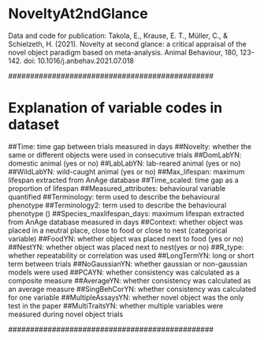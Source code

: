 # NoveltyAt2ndGlance
Data and code for publication: Takola, E., Krause, E. T., Müller, C., &amp; Schielzeth, H. (2021). Novelty at second glance: a critical appraisal of the novel object paradigm based on meta-analysis. Animal Behaviour, 180, 123-142. doi: 10.1016/j.anbehav.2021.07.018



###############################################
# Explanation of variable codes in dataset

##Time: time gap between trials measured in days
##Novelty: whether the same or different objects were used in consecutive trials
##DomLabYN: domestic animal (yes or no)
##LabLabYN: lab-reared animal (yes or no)
##WildLabYN: wild-caught animal (yes or no)
##Max_lifespan: maximum lifespan extracted from AnAge database
##Time_scaled: time gap as a proportion of lifespan
##Measured_attributes: behavioural variable quantified
##Terminology: term used to describe the behavioural phenotype
##Terminology2: term used to describe the behavioural phenotype ()
##Species_maxlifespan_days: maximum lifespan extracted from AnAge database measured in days
##Context: whether object was placed in a neutral place, close to food or close to nest (categorical variable)
##FoodYN: whether object was placed next to food (yes or no)
##NestYN: whether object was placed next to nest(yes or no)	
##R_type: whether repeatability or correlation was used 
##LongTermYN: long or short term between trials
##NoGaussianYN: whether gaussian or non-gaussian models were used
##PCAYN: whether consistency was calculated as a composite measure
##AverageYN: whether consistency was calculated as an average measure
##SingBehCorYN: whether consistency was calculated for one variable
##MultipleAssaysYN: whether novel object was the only test in the paper
##MultiTraitsYN: whether multiple variables were measured during novel object trials

###############################################
